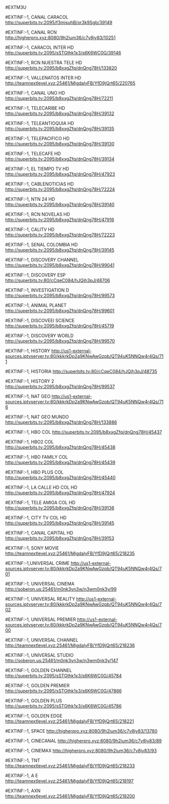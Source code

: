 #EXTM3U 

#EXTINF:-1,  CANAL CARACOL
http://superbits.tv:2095/f3mjsuhB/or3k9Sgb/39149

#EXTINF:-1, CANAL RCN
http://higherpro.xyz:8080/9h2ium36/c7v8jy83/10251

#EXTINF:-1, CARACOL INTER HD
http://superbits.tv:2095/sSTGthk1x3/s6K6WC0G/39146

#EXTINF:-1, RCN NUESTRA TELE HD
http://superbits.tv:2095/b8xxgZfq/dnQng78H/133820

#EXTINF:-1, VALLENATOS INTER HD
http://teamnextlevel.xyz:25461/MigdalyFB/YfD9jQrt65/220765

#EXTINF:-1, CANAL UNO HD
http://superbits.tv:2095/b8xxgZfq/dnQng78H/72211

#EXTINF:-1,  TELECARIBE HD
http://superbits.tv:2095/b8xxgZfq/dnQng78H/39132

#EXTINF:-1,  TELEANTIOQUIA HD
http://superbits.tv:2095/b8xxgZfq/dnQng78H/39135

#EXTINF:-1, TELEPACIFICO HD
http://superbits.tv:2095/b8xxgZfq/dnQng78H/39130

#EXTINF:-1, TELECAFE HD
http://superbits.tv:2095/b8xxgZfq/dnQng78H/39134

#EXTINF:-1,  EL TIEMPO TV HD
http://superbits.tv:2095/b8xxgZfq/dnQng78H/47923

#EXTINF:-1,  CABLENOTICIAS HD
http://superbits.tv:2095/b8xxgZfq/dnQng78H/72224

#EXTINF:-1,  NTN 24 HD
http://superbits.tv:2095/b8xxgZfq/dnQng78H/39140

#EXTINF:-1,  RCN NOVELAS HD
http://superbits.tv:2095/b8xxgZfq/dnQng78H/47916

#EXTINF:-1,  CALITV HD
http://superbits.tv:2095/b8xxgZfq/dnQng78H/72223

#EXTINF:-1,  SENAL COLOMBIA HD
http://superbits.tv:2095/b8xxgZfq/dnQng78H/39145

#EXTINF:-1, DISCOVERY CHANNEL 
http://superbits.tv:2095/b8xxgZfq/dnQng78H/99041

#EXTINF:-1, DISCOVERY ESP 
http://superbits.tv:80/cCqeC084/hJQjh3pJ/48706

#EXTINF:-1, INVESTIGATION D 
http://superbits.tv:2095/b8xxgZfq/dnQng78H/99573

#EXTINF:-1, ANIMAL PLANET 
http://superbits.tv:2095/b8xxgZfq/dnQng78H/99601

#EXTINF:-1, DISCOVEEI SCIENCE 
http://superbits.tv:2095/b8xxgZfq/dnQng78H/45719

#EXTINF:-1, DISCOVERY WORLD 
http://superbits.tv:2095/b8xxgZfq/dnQng78H/99570

#EXTINF:-1, HISTORY 
http://us1-external-sources.iptvserver.tv:80/kkkrkDp2a9KNwAwGzpb/QT94uK5NNQw4r4Qs/711

#EXTINF:-1, HISTORIA 
http://superbits.tv:80/cCqeC084/hJQjh3pJ/48735

#EXTINF:-1, HISTORY 2 
http://superbits.tv:2095/b8xxgZfq/dnQng78H/99537

#EXTINF:-1, NAT GEO 
http://us1-external-sources.iptvserver.tv:80/kkkrkDp2a9KNwAwGzpb/QT94uK5NNQw4r4Qs/716

#EXTINF:-1, NAT GEO MUNDO 
http://superbits.tv:2095/b8xxgZfq/dnQng78H/133886

#EXTINF:-1, HBO COL
http://superbits.tv:2095/b8xxgZfq/dnQng78H/45437

#EXTINF:-1, HBO2 COL
http://superbits.tv:2095/b8xxgZfq/dnQng78H/45438

#EXTINF:-1, HBO FAMILY COL
http://superbits.tv:2095/b8xxgZfq/dnQng78H/45439

#EXTINF:-1, HBO PLUS COL
http://superbits.tv:2095/b8xxgZfq/dnQng78H/45440

#EXTINF:-1, LA CALLE HD COL HD
http://superbits.tv:2095/b8xxgZfq/dnQng78H/47924

#EXTINF:-1, TELE AMIGA COL HD
http://superbits.tv:2095/b8xxgZfq/dnQng78H/39136

#EXTINF:-1, CITY TV COL HD
http://superbits.tv:2095/b8xxgZfq/dnQng78H/39145

#EXTINF:-1, CANAL CAPITAL HD
http://superbits.tv:2095/b8xxgZfq/dnQng78H/39153

#EXTINF:-1, SONY MOVIE   
http://teamnextlevel.xyz:25461/MigdalyFB/YfD9jQrt65/218235

#EXTINF:-1,UNIVERSAL CRIME
http://us1-external-sources.iptvserver.tv:80/kkkrkDp2a9KNwAwGzpb/QT94uK5NNQw4r4Qs/701

#EXTINF:-1, UNIVERSAL CINEMA
http://soberon.us:25461/m0nk3yn3w/n3wm0nk3y/99

#EXTINF:-1, UNIVERSAL REALITY
http://us1-external-sources.iptvserver.tv:80/kkkrkDp2a9KNwAwGzpb/QT94uK5NNQw4r4Qs/702

#EXTINF:-1, UNIVERSAL PREMIER
http://us1-external-sources.iptvserver.tv:80/kkkrkDp2a9KNwAwGzpb/QT94uK5NNQw4r4Qs/700

#EXTINF:-1, UNIVERSAL CHANNEL
http://teamnextlevel.xyz:25461/MigdalyFB/YfD9jQrt65/218236

#EXTINF:-1, UNIVERSAL STUDIO
http://soberon.us:25461/m0nk3yn3w/n3wm0nk3y/147

#EXTINF:-1, GOLDEN CHANNEL
http://superbits.tv:2095/sSTGthk1x3/s6K6WC0G/45784

#EXTINF:-1, GOLDEN PREMIER
http://superbits.tv:2095/sSTGthk1x3/s6K6WC0G/47866

#EXTINF:-1, GOLDEN PLUS
http://superbits.tv:2095/sSTGthk1x3/s6K6WC0G/45786

#EXTINF:-1, GOLDEN EDGE
http://teamnextlevel.xyz:25461/MigdalyFB/YfD9jQrt65/218221

#EXTINF:-1, SPACE
http://higherpro.xyz:8080/9h2ium36/c7v8jy83/13780

#EXTINF:-1,  CINECANAL
http://higherpro.xyz:8080/9h2ium36/c7v8jy83/89

#EXTINF:-1, CINEMAX
http://higherpro.xyz:8080/9h2ium36/c7v8jy83/93

#EXTINF:-1,  TNT
http://teamnextlevel.xyz:25461/MigdalyFB/YfD9jQrt65/218233

#EXTINF:-1,  A E
http://teamnextlevel.xyz:25461/MigdalyFB/YfD9jQrt65/218197

#EXTINF:-1,  AXN
http://teamnextlevel.xyz:25461/MigdalyFB/YfD9jQrt65/218200





